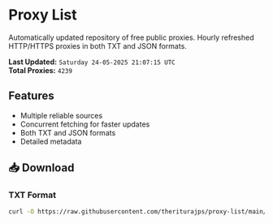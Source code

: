 # Proxy List

Automatically updated repository of free public proxies. Hourly refreshed HTTP/HTTPS proxies in both TXT and JSON formats.

**Last Updated:** `Saturday 24-05-2025 21:07:15 UTC`  
**Total Proxies:** `4239`

## Features
- Multiple reliable sources
- Concurrent fetching for faster updates
- Both TXT and JSON formats
- Detailed metadata

## 📥 Download

### TXT Format
```bash
curl -O https://raw.githubusercontent.com/theriturajps/proxy-list/main/proxies.txt